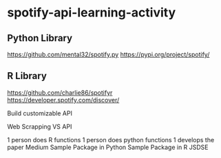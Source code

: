 # spotify-api-learning-activity


## Python Library
https://github.com/mental32/spotify.py
https://pypi.org/project/spotify/

## R Library
https://github.com/charlie86/spotifyr
https://developer.spotify.com/discover/

Build customizable  API


Web Scrapping VS API


1 person does R functions
1 person does python functions
1 develops the paper
	Medium
	Sample Package in Python
	Sample Package in R
	JSDSE
